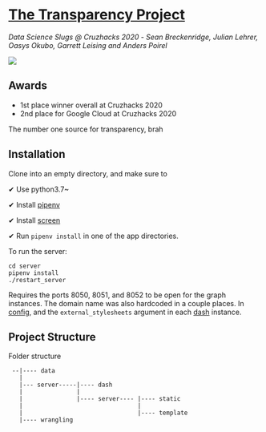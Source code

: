 # [The Transparency Project](http://transparencyproject.tech/)
*Data Science Slugs @ Cruzhacks 2020* -
*Sean Breckenridge, Julian Lehrer, Oasys Okubo, Garrett Leising and Anders Poirel*

<img src="https://raw.githubusercontent.com/Jswig/dss-cruzhacks/master/.github/demo.gif">

## Awards

- 1st place winner overall at Cruzhacks 2020
- 2nd place for Google Cloud at Cruzhacks 2020

The number one source for transparency, brah

## Installation

Clone into an empty directory, and make sure to

✔ Use python3.7~

✔ Install [pipenv](https://github.com/pypa/pipenv)

✔ Install [screen](https://www.gnu.org/software/screen/)

✔ Run `pipenv install` in one of the app directories.

To run the server:

```
cd server
pipenv install
./restart_server
```

Requires the ports 8050, 8051, and 8052 to be open for the graph instances. The domain name was also hardcoded in a couple places. In [config](https://github.com/Jswig/dss-cruzhacks/blob/master/server/server/constants.py), and the `external_stylesheets` argument in each [dash](https://github.com/Jswig/dss-cruzhacks/tree/master/server/dash) instance.

## Project Structure

Folder structure

```
 --|---- data 
   |
   |--- server-----|---- dash
   |               |
   |               |---- server---- |---- static
   |                                |
   |                                |---- template
   |---- wrangling
```
